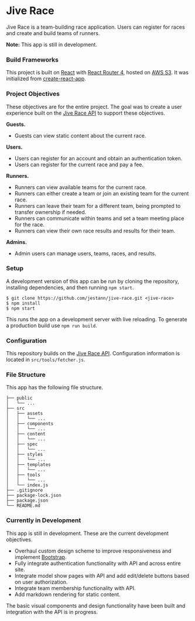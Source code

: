 # Jive Race

Jive Race is a team-building race application. Users can register for races and create and build teams of runners.

**Note:** This app is still in development.

### Build Frameworks

This project is built on [React](https://reactjs.org/) with [React Router 4](https://www.npmjs.com/package/react-router-dom), hosted on [AWS S3](https://aws.amazon.com/s3/). It was initialized from [create-react-app](https://github.com/facebookincubator/create-react-app).

### Project Objectives

These objectives are for the entire project. The goal was to create a user experience built on the [Jive Race API](https://jive-race-api.herokuapp.com) to support these objectives.

**Guests.**
- Guests can view static content about the current race.

**Users.**
- Users can register for an account and obtain an authentication token.
- Users can register for the current race and pay a fee.

**Runners.**
- Runners can view available teams for the current race.
- Runners can either create a team or join an existing team for the current race.
- Runners can leave their team for a different team, being prompted to transfer ownership if needed.
- Runners can communicate within teams and set a team meeting place for the race.
- Runners can view their own race results and results for their team.

**Admins.**
- Admin users can manage users, teams, races, and results.

### Setup

A development version of this app can be run by cloning the repository, installing dependencies, and then running `npm start`.

```
$ git clone https://github.com/jestann/jive-race.git <jive-race>
$ npm install
$ npm start
```

This runs the app on a development server with live reloading. To generate a production build use `npm run build`.

### Configuration

This repository builds on the [Jive Race API](https://jive-race-api.herokuapp.com). Configuration information is located in `src/tools/fetcher.js`.

### File Structure

This app has the following file structure.

```
├── public
│   └── ...
├── src
│   ├── assets
│   │   └── ...
│   ├── components
│   │   └── ...
│   ├── content
│   │   └── ...
│   ├── spec
│   │   └── ...
│   ├── styles
│   │   └── ...
│   ├── templates
│   │   └── ...
│   ├── tools
│   │   └── ...
│   └── index.js
├── .gitignore
├── package-lock.json
├── package.json
└── README.md
```

### Currently in Development

This app is still in development. These are the current development objectives.

- Overhaul custom design scheme to improve responsiveness and implement [Bootstrap](https://getbootstrap.com/).
- Fully integrate authentication functionality with API and across entire site.
- Integrate model show pages with API and add edit/delete buttons based on user authorization. 
- Integrate team membership functionality with API.
- Add markdown rendering for static content.

The basic visual components and design functionality have been built and integration with the API is in progress.